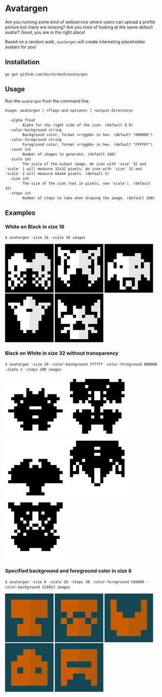 # Avatargen

Are you running some kind of webservice where users can upload a profile picture but many are missing? Are you tired of looking at the same default avatar? Good, you are in the right place!

Based on a random walk, `avatargen` will create interesting placeholder avatars for you!

## Installation

`go get github.com/doctordesh/avatargen`

## Usage

Run the `avatargen` from the command line.

```
Usage: avatargen [ <flags-and-options> ] <output-directory>

  -alpha float
    	Alpha for the right side of the icon. (default 0.9)
  -color-background string
    	Background color, format <rrggbb> in hex. (default "000000")
  -color-foreground string
    	Foreground color, format <rrggbb> in hex. (default "FFFFFF")
  -count int
    	Number of images to generate. (default 100)
  -scale int
    	The scale of the output image. An icon with 'size' 32 and 'scale' 1 will measure 32x32 pixels. An icon with 'size' 32 and 'scale' 2 will measure 64x64 pixels. (default 5)
  -size int
    	The size of the icon (not in pixels, see 'scale'). (default 32)
  -steps int
    	Number of steps to take when drawing the image. (default 100)
```

## Examples

### White on Black in size 16

`$ avatargen -size 16 -scale 10 images`

![alt text](./doc/example-16-1.png)
![alt text](./doc/example-16-2.png)
![alt text](./doc/example-16-3.png)
![alt text](./doc/example-16-4.png)
![alt text](./doc/example-16-5.png)

### Black on White in size 32 without transparency

`$ avatargen -size 20 -color-background ffffff -color-foreground 000000 -alpha 1 -steps 200 images`

![alt text](./doc/example-20-1.png)
![alt text](./doc/example-20-2.png)
![alt text](./doc/example-20-3.png)
![alt text](./doc/example-20-4.png)
![alt text](./doc/example-20-5.png)

### Specified background and foreground color in size 8

`$ avatargen -size 8 -scale 20 -steps 30 -color-foreground CA5D00 -color-background 124853 images`

![alt text](./doc/example-8-1.png)
![alt text](./doc/example-8-2.png)
![alt text](./doc/example-8-3.png)
![alt text](./doc/example-8-4.png)
![alt text](./doc/example-8-5.png)


